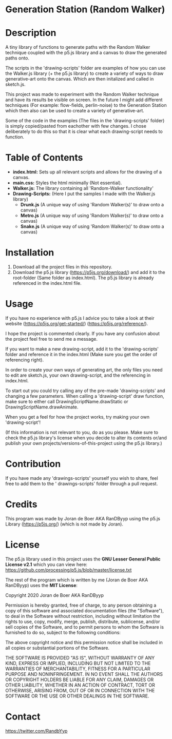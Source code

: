 # Generation Station (Random Walker)

# Description
A tiny library of functions to generate paths with the Random Walker technique coupled with the p5.js library
and a canvas to draw the generated paths onto.

The scripts in the 'drawing-scripts' folder are examples of how you can use the Walker.js library (+ the p5.js library) to create a variety of ways to draw generative-art onto the canvas. Which are then initalized and called in sketch.js.

This project was made to experiment with the Random Walker technique and have its results be visible on screen. In the future I might add different techniques (For example: flow-fields, perlin-noise) to the Generation Station which then also can be used to create a variety of generative-art.

Some of the code in the examples (The files in the 'drawing-scripts' folder) is simply copied/pasted from eachother with few changes. I chose deliberately to do this so that it is clear what each drawing-script needs to function. 

# Table of Contents
- **index.html:** Sets up all relevant scripts and allows for the drawing of a canvas.
- **main.css:** Styles the html minimally (Not essential).
- **Walker.js:** The library containing all 'Random-Walker functionality'
- **Drawing-Scripts:** (Here I put the samples I made with the Walker.js library)
    - **Drunk.js** (A unique way of using 'Random Walker(s)' to draw onto a canvas)
    - **Metro.js** (A unique way of using 'Random Walker(s)' to draw onto a canvas)
    - **Snake.js** (A unique way of using 'Random Walker(s)' to draw onto a canvas)
    
# Installation
1. Download all the project files in this repository.
2. Download the p5.js library (https://p5js.org/download/) and add it to the root-folder (Same folder as index.html). The p5.js library is already referenced in the index.html file.

# Usage
If you have no experience with p5.js I advice you to take a look at their website (https://p5js.org/get-started/) (https://p5js.org/reference/). 

I hope the project is commented clearly. If you have any confusion about the project feel free to send me a message.

If you want to make a new drawing-script, add it to the 'drawing-scripts' folder and reference it in the index.html (Make sure you get the order of referencing right).

In order to create your own ways of generating art, the only files you need to edit are sketch.js, your own drawing-script, and the referencing in index.html.

To start out you could try calling any of the pre-made 'drawing-scripts' and changing a few parameters.
When calling a 'drawing-script' draw function, make sure to either call DrawingScriptName.drawStatic or DrawingScriptName.drawAnimate.

When you get a feel for how the project works, try making your own 'drawing-script'!

(If this information is not relevant to you, do as you please. Make sure to check the p5.js library's license when you decide to alter its contents or/and publish your own projects/versions-of-this-project using the p5.js library.)

# Contribution
If you have made any 'drawings-scripts' yourself you wish to share, feel free to add them to the ' drawings-scripts' folder through a pull request.

# Credits
This program was made by Joran de Boer AKA RanDByyp using the p5.js Library (https://p5js.org/) (which is not made by Joran).

# License
The p5.js library used in this project uses the **GNU Lesser General Public License v2.1** which you can view here:
https://github.com/processing/p5.js/blob/master/license.txt

The rest of the program which is written by me (Joran de Boer AKA RanDByyp) uses the **MIT License**:

Copyright 2020 Joran de Boer AKA RanDByyp

Permission is hereby granted, free of charge, to any person obtaining a copy of this software and associated documentation files (the "Software"), to deal in the Software without restriction, including without limitation the rights to use, copy, modify, merge, publish, distribute, sublicense, and/or sell copies of the Software, and to permit persons to whom the Software is furnished to do so, subject to the following conditions:

The above copyright notice and this permission notice shall be included in all copies or substantial portions of the Software.

THE SOFTWARE IS PROVIDED "AS IS", WITHOUT WARRANTY OF ANY KIND, EXPRESS OR IMPLIED, INCLUDING BUT NOT LIMITED TO THE WARRANTIES OF MERCHANTABILITY, FITNESS FOR A PARTICULAR PURPOSE AND NONINFRINGEMENT. IN NO EVENT SHALL THE AUTHORS OR COPYRIGHT HOLDERS BE LIABLE FOR ANY CLAIM, DAMAGES OR OTHER LIABILITY, WHETHER IN AN ACTION OF CONTRACT, TORT OR OTHERWISE, ARISING FROM, OUT OF OR IN CONNECTION WITH THE SOFTWARE OR THE USE OR OTHER DEALINGS IN THE SOFTWARE.

# Contact

https://twitter.com/RandbYyp
